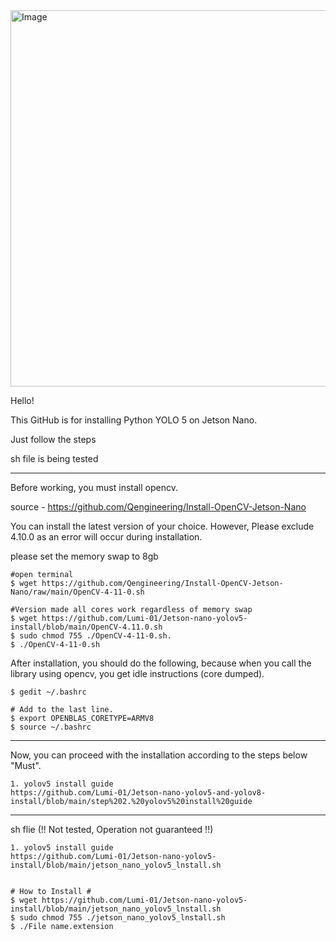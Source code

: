 <img width="1008" height="602" alt="Image" src="https://github.com/user-attachments/assets/b5d10bae-31ae-455a-a09b-ec4269c28d77" />


Hello!

This GitHub is for installing Python YOLO 5 on Jetson Nano.

Just follow the steps

sh file is being tested

---------------------------------------------------------------------------------------------------------------------------------

Before working, you must install opencv.


source - https://github.com/Qengineering/Install-OpenCV-Jetson-Nano

You can install the latest version of your choice. However, Please exclude 4.10.0 as an error will occur during installation.

please set the memory swap to 8gb

```
#open terminal
$ wget https://github.com/Qengineering/Install-OpenCV-Jetson-Nano/raw/main/OpenCV-4-11-0.sh

#Version made all cores work regardless of memory swap
$ wget https://github.com/Lumi-01/Jetson-nano-yolov5-install/blob/main/OpenCV-4.11.0.sh
$ sudo chmod 755 ./OpenCV-4-11-0.sh.
$ ./OpenCV-4-11-0.sh
```

After installation, you should do the following, because when you call the library using opencv, you get idle instructions (core dumped).

```
$ gedit ~/.bashrc

# Add to the last line.
$ export OPENBLAS_CORETYPE=ARMV8
$ source ~/.bashrc
```


---------------------------------------------------------------------------------------------------------------------------------

Now, you can proceed with the installation according to the steps below "Must".

```
1. yolov5 install guide
https://github.com/Lumi-01/Jetson-nano-yolov5-and-yolov8-install/blob/main/step%202.%20yolov5%20install%20guide
```

---------------------------------------------------------------------------------------------------------------------------------

sh flie (!! Not tested, Operation not guaranteed !!)

```
1. yolov5 install guide
https://github.com/Lumi-01/Jetson-nano-yolov5-install/blob/main/jetson_nano_yolov5_lnstall.sh


# How to Install #
$ wget https://github.com/Lumi-01/Jetson-nano-yolov5-install/blob/main/jetson_nano_yolov5_lnstall.sh
$ sudo chmod 755 ./jetson_nano_yolov5_lnstall.sh
$ ./File name.extension
```

